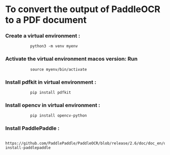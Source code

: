 # To convert the output of PaddleOCR to a PDF document


### Create a virtual environment :

               python3 -m venv myenv
               
               
### Activate the virtual environment macos version: Run 

               source myenv/bin/activate


###  Install pdfkit in  virtual environment :
               pip install pdfkit


### Install opencv in  virtual environment :

               pip install opencv-python
           
           
### Install PaddlePaddle  : 

         https://github.com/PaddlePaddle/PaddleOCR/blob/release/2.6/doc/doc_en/quickstart_en.md#11-install-paddlepaddle
         

